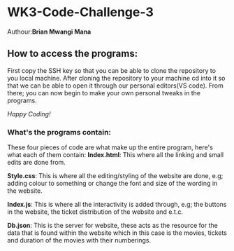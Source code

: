 # WK3-Code-Challenge-3
Authour:**Brian Mwangi Mana**

## How to access the programs:

First copy the SSH key so that you can be able to clone the repository to you local machine. After cloning the repository to your machine cd into it so that we can be able to open it through our personal editors(VS code). From there; you can now begin to make your own personal tweaks in the programs.

*Happy Coding!*

### What's the programs contain:

These four pieces of code are what make up the entire program, here's what each of them contain:
**Index.html**: This where all the linking and small edits are done from.

**Style.css**: This is where all the editing/styling of the website are done, e.g; adding colour to something or change the font and size of the wording in the website.

**Index.js**: This is where all the interactivity is added through, e.g; the buttons in the website, the ticket distribution of the website and e.t.c.

**Db.json**: This is the server for website, these acts as the resource for the data that is found within the website which in this case is the movies, tickets and duration of the movies with their numberings.